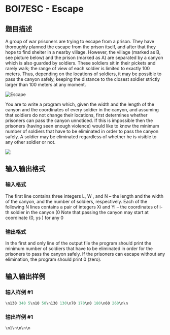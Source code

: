 # BOI7ESC - Escape

## 题目描述

A group of war prisoners are trying to escape from a prison. They have thoroughly planned the escape from the prison itself, and after that they hope to find shelter in a nearby village. However, the village (marked as B, see picture below) and the prison (marked as A) are separated by a canyon which is also guarded by soldiers. These soldiers sit in their pickets and rarely walk; the range of view of each soldier is limited to exactly 100 meters. Thus, depending on the locations of soldiers, it may be possible to pass the canyon safely, keeping the distance to the closest soldier strictly larger than 100 meters at any moment.

![](../../content/francky:BOI7ESC "Escape")

You are to write a program which, given the width and the length of the canyon and the coordinates of every soldier in the canyon, and assuming that soldiers do not change their locations, first determines whether prisoners can pass the canyon unnoticed. If this is impossible then the prisoners (having seen enough violence) would like to know the minimum number of soldiers that have to be eliminated in order to pass the canyon safely. A soldier may be eliminated regardless of whether he is visible to any other soldier or not.

![](file:///tmp/moz-screenshot.png)

## 输入输出格式

### 输入格式

The first line contains three integers L, W , and N – the length and the width of the canyon, and the number of soldiers, respectively. Each of the following N lines contains a pair of integers Xi and Yi – the coordinates of i-th soldier in the canyon (0 Note that passing the canyon may start at coordinate (0, ys ) for any 0

### 输出格式

In the first and only line of the output file the program should print the minimum number of soldiers that have to be eliminated in order for the prisoners to pass the canyon safely. If the prisoners can escape without any elimination, the program should print 0 (zero).

## 输入输出样例

### 输入样例 #1

```cpp
\n130 340 5\n10 50\n130 130\n70 170\n0 180\n60 260\n\n
```


### 输出样例 #1

```cpp
\n1\n\n\n\n
```


